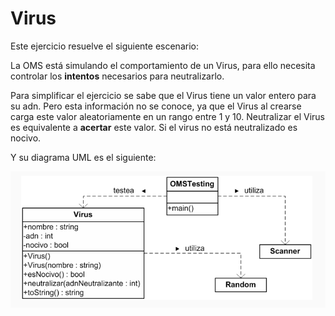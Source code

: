 # Virus

Este ejercicio resuelve el siguiente escenario:

La OMS está simulando el comportamiento de un Virus, para ello necesita
controlar los **intentos** necesarios para neutralizarlo.

Para simplificar el ejercicio se sabe que el Virus tiene un valor entero
para su adn. Pero esta información no se conoce, ya que el Virus al crearse
carga este valor aleatoriamente en un rango entre 1 y 10. Neutralizar el
Virus es equivalente a **acertar** este valor. Si el virus no está neutralizado
es nocivo.

Y su diagrama UML es el siguiente:

![Diagrama UML](./UML.png "Diagrama UML")
